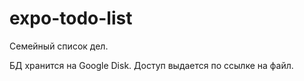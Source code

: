 # expo-todo-list

Семейный список дел.

БД хранится на Google Disk. Доступ выдается по ссылке на файл.
